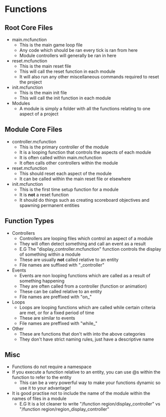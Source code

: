 # Functions

## Root Core Files
- main.mcfunction
  - This is the main game loop file
  - Any code which should be ran every tick is ran from here
  - Module controllers will generally be ran in here
- reset.mcfunction
  - This is the main reset file
  - This will call the reset function in each module
  - It will also run any other miscellaneous commands required to reset the project
- init.mcfunction
  - This is the main init file
  - This will call the init function in each module
- Modules
  - A module is simply a folder with all the functions relating to one aspect of a project

## Module Core Files
- controller.mcfunction
  - This is the primary controller of the module
  - It is a looping function that controls the aspects of each module
  - It is often called within main.mcfunction
  - It often calls other controllers within the module
- reset.mcfunction
  - This should reset each aspect of the module
  - It can be called within the main reset file or elsewhere
- init.mcfunction
  - This is the first time setup function for a module
  - It is __not__ a reset function
  - It should do things such as creating scoreboard objectives and spawning permanent entities
  
## Function Types
- Controllers
  - Controllers are looping files which control an aspect of a module
  - They will often detect something and call an event as a result
  - E.G The "display_controller.mcfunction" function controls the display of something within a module
  - These are usually __not__ called relative to an entity
  - File names are suffixed with "_controller"
- Events
  - Events are non looping functions which are called as a result of something happening
  - They are often called from a controller (function or animation)
  - These can be called relative to an entity
  - File names are preffixed with "on_"
- Loops
  - Loops are looping functions which are called while certain criteria are met, or for a fixed period of time
  - These are similar to events
  - File names are preffixed with "while_"
- Other
  - These are functions that don't with into the above categories
  - They don't have strict naming rules, just have a descriptive name
 
 ## Misc
- Functions do not require a namespace
- If you execute a function relative to an entity, you can use @s within the function to refer to the entity
  - This can be a very powerful way to make your functions dynamic so use it to your advantage!
- It is good practise not to include the name of the module within the names of files in a module
  - E.G It is a lot cleaner to write "/function region/display_controller" vs "/function region/region_display_controller"
